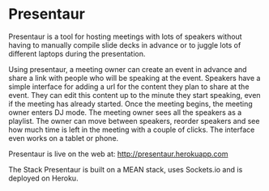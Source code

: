Presentaur
==========

Presentaur is a tool for hosting meetings with lots of speakers without having to manually compile slide decks in advance or to juggle lots of different laptops during the presentation. 

Using presentaur, a meeting owner can create an event in advance and share a link with people who will be speaking at the event. Speakers have a simple interface for adding a url for the content they plan to share at the event. They can edit this content up to the minute they start speaking, even if the meeting has already started. Once the meeting begins, the meeting owner enters DJ mode. The meeting owner sees all the speakers as a playlist. The owner can move between speakers, reorder speakers and see how much time is left in the meeting with a couple of clicks. The interface even works on a tablet or phone.

Presentaur is live on the web at: http://presentaur.herokuapp.com

The Stack
Presentaur is built on a MEAN stack, uses Sockets.io and is deployed on Heroku.